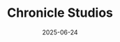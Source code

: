 ---  
layout: startup_page  
title: "Chronicle Studios"  
id: "chronicle.studio"  
permalink: "/chroniclestudioschronicle.studio06242025/"  
website: "https://www.chronicle.studio/"  
funding_round: "Seed"  
funding_amount: "$11.6M"  
investors: "Patron, Point72 Ventures, Z Ventures, Sands Capital"  
about: "Chronicle Studios is an entertainment studio pioneering a new model for franchise creation by partnering with creators and investing in original storyworlds. They focus on new creators and building AI-enabled tools to amplify creator-led stories across multiple platforms."  
markets: "Entertainment, AI, Media"  
hq: "Los Angeles, California, United States"  
founded_year: "2019"  
linkedin: "https://www.linkedin.com/company/chronicle-studios"  
twitter: ""  
instagram: ""  
facebook: ""  
crunchbase: ""  
pitchbook: "https://pitchbook.com/profiles/company/873459-82"  

date_display: "24-Jun-2025"  
date: "2025-06-24"

# SEO Optimization  
meta_title: "Chronicle Studios - Seed Funding ($11.6M)"  
meta_description: "Chronicle Studios, Chronicle Studios is an entertainment studio pioneering a new model for franchise creation by partnering with creators and investing in original story..."  
meta_keywords: "Chronicle Studios, Entertainment, AI, Media, Seed funding"  
canonical_url: "https://startup.projectstartups.com/chroniclestudioschronicle.studio06242025/"  
---